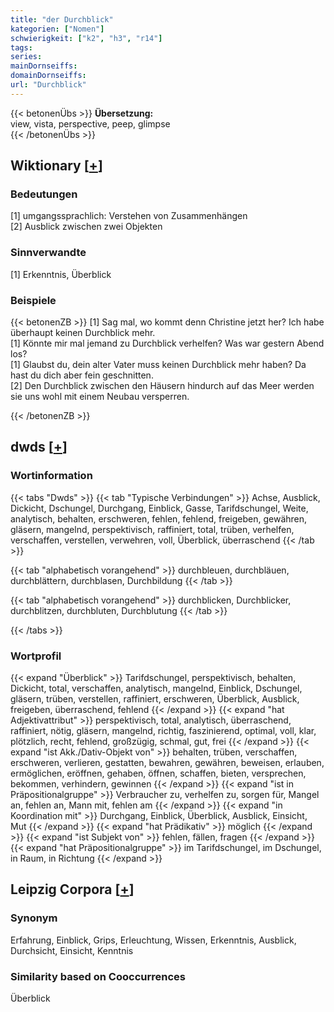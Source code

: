```yaml
---
title: "der Durchblick"
kategorien: ["Nomen"]
schwierigkeit: ["k2", "h3", "r14"]
tags:
series:
mainDornseiffs:
domainDornseiffs:
url: "Durchblick"
---
```


{{< betonenÜbs >}}
**Übersetzung:**  
view, vista, perspective, peep, glimpse  
{{< /betonenÜbs >}}

## Wiktionary [[+](https://de.wiktionary.org/wiki/Durchblick)]

### Bedeutungen
[1] umgangssprachlich: Verstehen von Zusammenhängen  
[2] Ausblick zwischen zwei Objekten  

### Sinnverwandte
[1] Erkenntnis, Überblick  

### Beispiele
{{< betonenZB >}}
[1] Sag mal, wo kommt denn Christine jetzt her? Ich habe überhaupt keinen Durchblick mehr.  
[1] Könnte mir mal jemand zu Durchblick verhelfen? Was war gestern Abend los?  
[1] Glaubst du, dein alter Vater muss keinen Durchblick mehr haben? Da hast du dich aber fein geschnitten.  
[2] Den Durchblick zwischen den Häusern hindurch auf das Meer werden sie uns wohl mit einem Neubau versperren.  

{{< /betonenZB >}}


## dwds [[+](https://www.dwds.de/wb/Durchblick)]

### Wortinformation
{{< tabs "Dwds" >}}
{{< tab "Typische Verbindungen" >}}
Achse, Ausblick, Dickicht, Dschungel, Durchgang, Einblick, Gasse, Tarifdschungel, Weite, analytisch, behalten, erschweren, fehlen, fehlend, freigeben, gewähren, gläsern, mangelnd, perspektivisch, raffiniert, total, trüben, verhelfen, verschaffen, verstellen, verwehren, voll, Überblick, überraschend
{{< /tab >}}

{{< tab "alphabetisch vorangehend" >}}
durchbleuen, durchbläuen, durchblättern, durchblasen, Durchbildung
{{< /tab >}}

{{< tab "alphabetisch vorangehend" >}}
durchblicken, Durchblicker, durchblitzen, durchbluten, Durchblutung
{{< /tab >}}

{{< /tabs >}}

### Wortprofil
{{< expand "Überblick" >}} Tarifdschungel, perspektivisch, behalten, Dickicht, total, verschaffen, analytisch, mangelnd, Einblick, Dschungel, gläsern, trüben, verstellen, raffiniert, erschweren, Überblick, Ausblick, freigeben, überraschend, fehlend {{< /expand >}}
{{< expand "hat Adjektivattribut" >}} perspektivisch, total, analytisch, überraschend, raffiniert, nötig, gläsern, mangelnd, richtig, faszinierend, optimal, voll, klar, plötzlich, recht, fehlend, großzügig, schmal, gut, frei {{< /expand >}}
{{< expand "ist Akk./Dativ-Objekt von" >}} behalten, trüben, verschaffen, erschweren, verlieren, gestatten, bewahren, gewähren, beweisen, erlauben, ermöglichen, eröffnen, gehaben, öffnen, schaffen, bieten, versprechen, bekommen, verhindern, gewinnen {{< /expand >}}
{{< expand "ist in Präpositionalgruppe" >}} Verbraucher zu, verhelfen zu, sorgen für, Mangel an, fehlen an, Mann mit, fehlen am {{< /expand >}}
{{< expand "in Koordination mit" >}} Durchgang, Einblick, Überblick, Ausblick, Einsicht, Mut {{< /expand >}}
{{< expand "hat Prädikativ" >}} möglich {{< /expand >}}
{{< expand "ist Subjekt von" >}} fehlen, fällen, fragen {{< /expand >}}
{{< expand "hat Präpositionalgruppe" >}} im Tarifdschungel, im Dschungel, in Raum, in Richtung {{< /expand >}}

## Leipzig Corpora [[+](https://corpora.uni-leipzig.de/en/res?word=Durchblick&corpusId=deu_newscrawl-public_2018)]


### Synonym
Erfahrung, Einblick, Grips, Erleuchtung, Wissen, Erkenntnis, Ausblick, Durchsicht, Einsicht, Kenntnis


### Similarity based on Cooccurrences
Überblick

